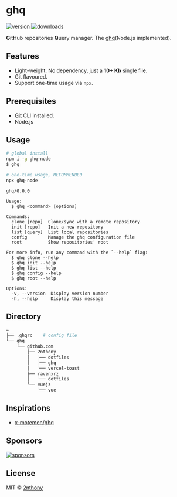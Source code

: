 <!-- ![ghq](https://cdn.jsdelivr.net/gh/2nthony/statics@main/uPic/ghq-readmewi4t4S.png) -->

# ghq

[![version](https://img.shields.io/npm/v/ghq-node?label=&color=29BC9B)](https://npm.im/ghq-node) [![downloads](https://img.shields.io/npm/dm/ghq-node?label=&color=29BC9B)](https://npm.im/ghq-node)

**G**it**H**ub repositories **Q**uery manager. The [ghq](https://github.com/x-motemen/ghq)(Node.js implemented).

## Features

- Light-weight. No dependency, just a **10+ Kb** single file.
- Git flavoured.
- Support one-time usage via `npx`.

## Prerequisites

- [Git](https://git-scm.com/) CLI installed.
- Node.js

## Usage

```sh
# global install
npm i -g ghq-node
$ ghq

# one-time usage, RECOMMENDED
npx ghq-node
```

```console
ghq/0.0.0

Usage:
  $ ghq <command> [options]

Commands:
  clone [repo]  Clone/sync with a remote repository
  init [repo]   Init a new repository
  list [query]  List local repositories
  config        Manage the ghq configuration file
  root          Show repositories' root

For more info, run any command with the `--help` flag:
  $ ghq clone --help
  $ ghq init --help
  $ ghq list --help
  $ ghq config --help
  $ ghq root --help

Options:
  -v, --version  Display version number
  -h, --help     Display this message
```

## Directory

```sh
~
├── .ghqrc    # config file
└── ghq
    └── github.com
        ├── 2nthony
        │   ├── dotfiles
        │   ├── ghq
        │   └── vercel-toast
        ├── ravenxrz
        │   └── dotfiles
        └── vuejs
            └── vue
```

## Inspirations

- [x-motemen/ghq](https://github.com/x-motemen/ghq)

## Sponsors

[![sponsors](https://cdn.jsdelivr.net/gh/2nthony/sponsors-image/sponsors.svg)](https://github.com/sponsors/2nthony)

## License

MIT &copy; [2nthony](https://github.com/sponsors/2nthony)
